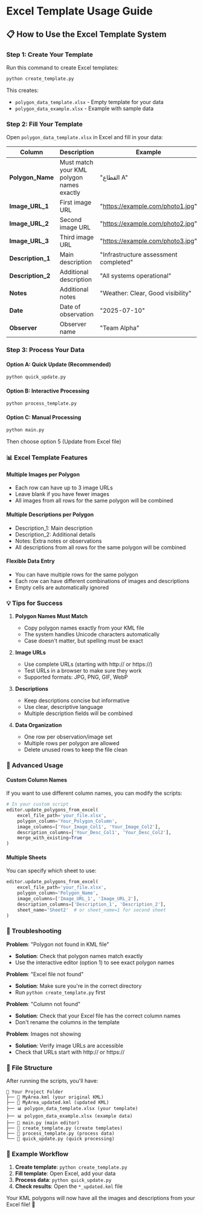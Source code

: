 # Excel Template Usage Guide

## 📋 How to Use the Excel Template System

### Step 1: Create Your Template

Run this command to create Excel templates:

```bash
python create_template.py
```

This creates:

- `polygon_data_template.xlsx` - Empty template for your data
- `polygon_data_example.xlsx` - Example with sample data

### Step 2: Fill Your Template

Open `polygon_data_template.xlsx` in Excel and fill in your data:

| Column            | Description                               | Example                               |
| ----------------- | ----------------------------------------- | ------------------------------------- |
| **Polygon_Name**  | Must match your KML polygon names exactly | "القطاع A"                            |
| **Image_URL_1**   | First image URL                           | "https://example.com/photo1.jpg"      |
| **Image_URL_2**   | Second image URL                          | "https://example.com/photo2.jpg"      |
| **Image_URL_3**   | Third image URL                           | "https://example.com/photo3.jpg"      |
| **Description_1** | Main description                          | "Infrastructure assessment completed" |
| **Description_2** | Additional description                    | "All systems operational"             |
| **Notes**         | Additional notes                          | "Weather: Clear, Good visibility"     |
| **Date**          | Date of observation                       | "2025-07-10"                          |
| **Observer**      | Observer name                             | "Team Alpha"                          |

### Step 3: Process Your Data

#### Option A: Quick Update (Recommended)

```bash
python quick_update.py
```

#### Option B: Interactive Processing

```bash
python process_template.py
```

#### Option C: Manual Processing

```bash
python main.py
```

Then choose option 5 (Update from Excel file)

### 📊 Excel Template Features

#### Multiple Images per Polygon

- Each row can have up to 3 image URLs
- Leave blank if you have fewer images
- All images from all rows for the same polygon will be combined

#### Multiple Descriptions per Polygon

- Description_1: Main description
- Description_2: Additional details
- Notes: Extra notes or observations
- All descriptions from all rows for the same polygon will be combined

#### Flexible Data Entry

- You can have multiple rows for the same polygon
- Each row can have different combinations of images and descriptions
- Empty cells are automatically ignored

### 💡 Tips for Success

1. **Polygon Names Must Match**

   - Copy polygon names exactly from your KML file
   - The system handles Unicode characters automatically
   - Case doesn't matter, but spelling must be exact

2. **Image URLs**

   - Use complete URLs (starting with http:// or https://)
   - Test URLs in a browser to make sure they work
   - Supported formats: JPG, PNG, GIF, WebP

3. **Descriptions**

   - Keep descriptions concise but informative
   - Use clear, descriptive language
   - Multiple description fields will be combined

4. **Data Organization**
   - One row per observation/image set
   - Multiple rows per polygon are allowed
   - Delete unused rows to keep the file clean

### 🔧 Advanced Usage

#### Custom Column Names

If you want to use different column names, you can modify the scripts:

```python
# In your custom script
editor.update_polygons_from_excel(
    excel_file_path='your_file.xlsx',
    polygon_column='Your_Polygon_Column',
    image_columns=['Your_Image_Col1', 'Your_Image_Col2'],
    description_columns=['Your_Desc_Col1', 'Your_Desc_Col2'],
    merge_with_existing=True
)
```

#### Multiple Sheets

You can specify which sheet to use:

```python
editor.update_polygons_from_excel(
    excel_file_path='your_file.xlsx',
    polygon_column='Polygon_Name',
    image_columns=['Image_URL_1', 'Image_URL_2'],
    description_columns=['Description_1', 'Description_2'],
    sheet_name='Sheet2'  # or sheet_name=1 for second sheet
)
```

### 🚨 Troubleshooting

**Problem**: "Polygon not found in KML file"

- **Solution**: Check that polygon names match exactly
- Use the interactive editor (option 1) to see exact polygon names

**Problem**: "Excel file not found"

- **Solution**: Make sure you're in the correct directory
- Run `python create_template.py` first

**Problem**: "Column not found"

- **Solution**: Check that your Excel file has the correct column names
- Don't rename the columns in the template

**Problem**: Images not showing

- **Solution**: Verify image URLs are accessible
- Check that URLs start with http:// or https://

### 📁 File Structure

After running the scripts, you'll have:

```
📁 Your Project Folder
├── 📄 MyArea.kml (your original KML)
├── 📄 MyArea_updated.kml (updated KML)
├── 📊 polygon_data_template.xlsx (your template)
├── 📊 polygon_data_example.xlsx (example data)
├── 🐍 main.py (main editor)
├── 🐍 create_template.py (create templates)
├── 🐍 process_template.py (process data)
└── 🐍 quick_update.py (quick processing)
```

### 🎯 Example Workflow

1. **Create template**: `python create_template.py`
2. **Fill template**: Open Excel, add your data
3. **Process data**: `python quick_update.py`
4. **Check results**: Open the `*_updated.kml` file

Your KML polygons will now have all the images and descriptions from your Excel file! 🎉
